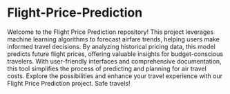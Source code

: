 # Flight-Price-Prediction
Welcome to the Flight Price Prediction repository! This project leverages machine learning algorithms to forecast airfare trends, helping users make informed travel decisions. By analyzing historical pricing data, this model predicts future flight prices, offering valuable insights for budget-conscious travelers. With user-friendly interfaces and comprehensive documentation, this tool simplifies the process of predicting and planning for air travel costs. Explore the possibilities and enhance your travel experience with our Flight Price Prediction project. Safe travels!
